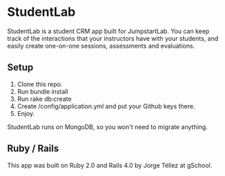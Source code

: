 # StudentLab

StudentLab is a student CRM app built for JumpstartLab. You can keep track of the interactions that your instructors have with your students, and easily create one-on-one sessions, assessments and evaluations.

## Setup

1. Clone this repo.
2. Run bundle install
3. Run rake db:create
3. Create /config/application.yml and put your Github keys there.
4. Enjoy.

StudentLab runs on MongoDB, so you won't need to migrate anything.

## Ruby / Rails

This app was built on Ruby 2.0 and Rails 4.0 by Jorge Téllez at gSchool.